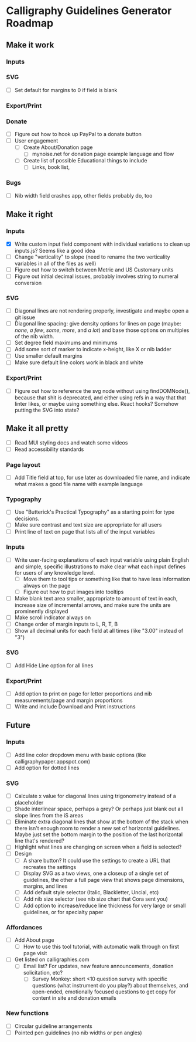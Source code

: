 # Calligraphy Guidelines Generator Roadmap

## Make it work

### Inputs

### SVG
- [ ] Set default for margins to 0 if field is blank

### Export/Print

### Donate
- [ ] Figure out how to hook up PayPal to a donate button
- [ ] User engagement
  - [ ] Create About/Donation page
    - [ ] mynoise.net for donation page example language and flow
  - [ ] Create list of possible Educational things to include
    - [ ] Links, book list,

### Bugs
- [ ] Nib width field crashes app, other fields probably do, too

## Make it right

### Inputs
- [x] Write custom input field component with individual variations to clean up inputs.js? Seems like a good idea
- [ ] Change "verticality" to slope (need to rename the two verticality variables in all of the files as well)
- [ ] Figure out how to switch between Metric and US Customary units
- [ ] Figure out initial decimal issues, probably involves string to numeral conversion

### SVG
- [ ] Diagonal lines are not rendering properly, investigate and maybe open a git issue
- [ ] Diagonal line spacing: give density options for lines on page (maybe: *none*, *a few*, *some*, *more*, and *a lot*) and base those options on multiples of the nib width.
- [ ] Set degree field maximums and minimums
- [ ] Add some sort of marker to indicate x-height, like X or nib ladder
- [ ] Use smaller default margins
- [ ] Make sure default line colors work in black and white

### Export/Print
- [ ] Figure out how to reference the svg node without using findDOMNode(), because that shit is deprecated, and either using refs in a way that that linter likes, or maybe using something else. React hooks? Somehow putting the SVG into state?

## Make it all pretty
- [ ] Read MUI styling docs and watch some videos
- [ ] Read accessibility standards

### Page layout
  - [ ] Add Title field at top, for use later as downloaded file name, and indicate what makes a good file name with example language

### Typography
- [ ] Use "Butterick's Practical Typography" as a starting point for type decisions.
- [ ] Make sure contrast and text size are appropriate for all users
- [ ] Print line of text on page that lists all of the input variables

### Inputs
- [ ] Write user-facing explanations of each input variable using plain English and simple, specific illustrations to make clear what each input defines for users of any knowledge level.
  - [ ] Move them to tool tips or something like that to have less information always on the page
  - [ ] Figure out how to put images into tooltips
- [ ] Make blank text area smaller, appropriate to amount of text in each, increase size of incremental arrows, and make sure the units are prominently displayed
- [ ] Make scroll indicator always on
- [ ] Change order of margin inputs to L, R, T, B
- [ ] Show all decimal units for each field at all times (like "3.00" instead of "3")

### SVG
- [ ] Add Hide Line option for all lines

### Export/Print
- [ ] Add option to print on page for letter proportions and nib measurements/page and margin proportions
- [ ] Write and include Download and Print instructions

## Future

### Inputs
- [ ] Add line color dropdown menu with basic options (like calligraphypaper.appspot.com)
- [ ] Add option for dotted lines

### SVG
- [ ] Calculate x value for diagonal lines using trigonometry instead of a placeholder
- [ ] Shade interlinear space, perhaps a grey? Or perhaps just blank out all slope lines from the iS areas
- [ ] Eliminate extra diagonal lines that show at the bottom of the stack when there isn't enough room to render a new set of horizontal guidelines. Maybe just set the bottom margin to the position of the last horizontal line that's rendered?
- [ ] Highlight what lines are changing on screen when a field is selected?
- [ ] Design
  - [ ] A share button? It could use the settings to create a URL that recreates the settings
  - [ ] Display SVG as a two views, one a closeup of a single set of guidelines, the other a full page view that shows page dimensions, margins, and lines
  - [ ] Add default style selector (Italic, Blackletter, Uncial, etc)
  - [ ] Add nib size selector (see nib size chart that Cora sent you)
  - [ ] Add option to increase/reduce line thickness for very large or small guidelines, or for specialty paper

### Affordances
- [ ] Add About page
  - [ ] How to use this tool tutorial, with automatic walk through on first page visit
- [ ] Get listed on calligraphies.com
  - [ ] Email list? For updates, new feature announcements, donation solicitation, etc?
    - [ ] Survey Monkey: short <10 question survey with specific questions (what instrument do you play?) about themselves, and open-ended, emotionally focused questions to get copy for content in site and donation emails

### New functions
- [ ] Circular guideline arrangements
- [ ] Pointed pen guidelines (no nib widths or pen angles)
